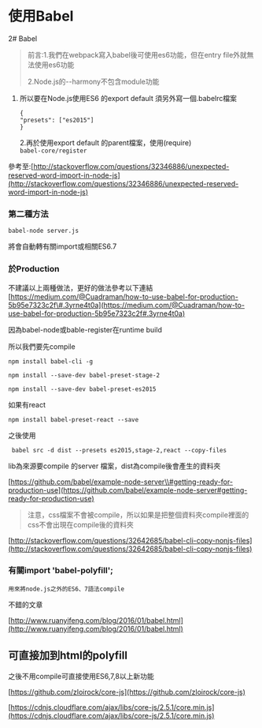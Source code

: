 # 使用Babel

2\# Babel

> 前言:1.我們在webpack寫入babel後可使用es6功能，但在entry file外就無法使用es6功能
>
> 2.Node.js的--harmony不包含module功能

1. 所以要在Node.js使用ES6 的export default 須另外寫一個.babelrc檔案

   ```text
   {
   "presets": ["es2015"]
   }
   ```

   2.再於使用export default 的parent檔案，使用\(require\)  
   `babel-core/register`

參考至:[http://stackoverflow.com/questions/32346886/unexpected-reserved-word-import-in-node-js](http://stackoverflow.com/questions/32346886/unexpected-reserved-word-import-in-node-js)

### 第二種方法

```text
babel-node server.js
```

將會自動轉有關import或相關ES6.7

### 於Production

不建議以上兩種做法，更好的做法參考以下連結  
[https://medium.com/@Cuadraman/how-to-use-babel-for-production-5b95e7323c2f\#.3yrne4t0a](https://medium.com/@Cuadraman/how-to-use-babel-for-production-5b95e7323c2f#.3yrne4t0a)

因為babel-node或bable-register在runtime build

所以我們要先compile

```text
npm install babel-cli -g

npm install --save-dev babel-preset-stage-2

npm install --save-dev babel-preset-es2015
```

如果有react

```text
npm install babel-preset-react --save
```

之後使用

```text
 babel src -d dist --presets es2015,stage-2,react --copy-files
```

lib為來源要compile 的server 檔案，dist為compile後會產生的資料夾

[https://github.com/babel/example-node-server\\#getting-ready-for-production-use](https://github.com/babel/example-node-server#getting-ready-for-production-use)

> 注意，css檔案不會被compile，所以如果是把整個資料夾compile裡面的css不會出現在compile後的資料夾

[http://stackoverflow.com/questions/32642685/babel-cli-copy-nonjs-files](http://stackoverflow.com/questions/32642685/babel-cli-copy-nonjs-files)

### 有關import 'babel-polyfill';

```text
用來將node.js之外的ES6、7語法compile
```

不錯的文章

[http://www.ruanyifeng.com/blog/2016/01/babel.html](http://www.ruanyifeng.com/blog/2016/01/babel.html)

## 可直接加到html的polyfill

之後不用compile可直接使用ES6,7,8以上新功能

[https://github.com/zloirock/core-js](https://github.com/zloirock/core-js)

[https://cdnjs.cloudflare.com/ajax/libs/core-js/2.5.1/core.min.js](https://cdnjs.cloudflare.com/ajax/libs/core-js/2.5.1/core.min.js)

